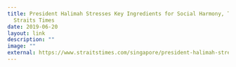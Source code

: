 ```yaml
---
title: President Halimah Stresses Key Ingredients for Social Harmony, The
  Straits Times
date: 2019-06-20
layout: link
description: ""
image: ""
external: https://www.straitstimes.com/singapore/president-halimah-stresses-key-ingredients-for-social-harmony
---
```

